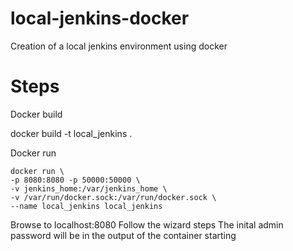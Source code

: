 # local-jenkins-docker
Creation of a local jenkins environment using docker



# Steps

Docker build

docker build -t local_jenkins .

Docker run

```
docker run \
-p 8080:8080 -p 50000:50000 \
-v jenkins_home:/var/jenkins_home \
-v /var/run/docker.sock:/var/run/docker.sock \
--name local_jenkins local_jenkins
```

Browse to localhost:8080
Follow the wizard steps
The inital admin password will be in the output of the container starting
